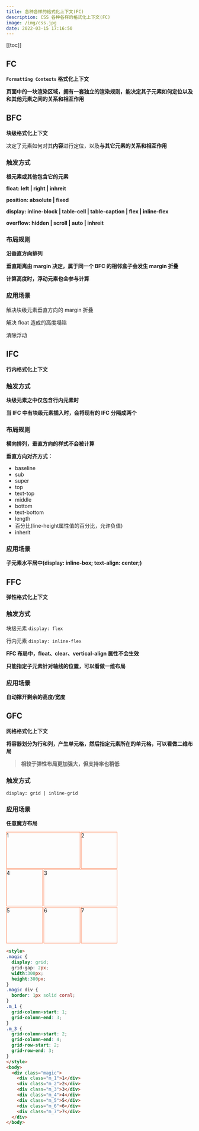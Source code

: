 ```yaml
---
title: 各种各样的格式化上下文(FC)
description: CSS 各种各样的格式化上下文(FC)
image: /img/css.jpg
date: 2022-03-15 17:16:50
---
```


[[toc]]

## FC

**`Formatting Contexts` 格式化上下文**

**页面中的一块渲染区域，拥有一套独立的渲染规则，能决定其子元素如何定位以及和其他元素之间的关系和相互作用**

## BFC

**块级格式化上下文**

决定了元素如何对其**内容**进行定位，以及**与其它元素的关系和相互作用**

### 触发方式

**根元素或其他包含它的元素**

**float: left | right | inhreit**

**position: absolute | fixed**

**display: inline-block | table-cell | table-caption | flex | inline-flex**

**overflow: hidden | scroll | auto | inhreit**

### 布局规则

**沿垂直方向排列**

**垂直距离由 margin 决定，属于同一个 BFC 的相邻盒子会发生 margin 折叠**

**计算高度时，浮动元素也会参与计算**

### 应用场景

解决块级元素垂直方向的 margin 折叠

解决 float 造成的高度塌陷

清除浮动

## IFC

**行内格式化上下文**

### 触发方式

**块级元素之中仅包含行内元素时**

**当 IFC 中有块级元素插入时，会将现有的 IFC 分隔成两个**

### 布局规则

**横向排列，垂直方向的样式不会被计算**

**垂直方向对齐方式：**
  - baseline
  - sub
  - super
  - top
  - text-top
  - middle
  - bottom
  - text-bottom
  - length
  - 百分比(line-height属性值的百分比，允许负值)
  - inherit

### 应用场景

**子元素水平居中(display: inline-box; text-align: center;)**

## FFC

**弹性格式化上下文**

### 触发方式

块级元素 `display: flex`

行内元素 `display: inline-flex`

**FFC 布局中，float、clear、vertical-align 属性不会生效**

**只能指定子元素针对轴线的位置，可以看做一维布局**

### 应用场景

**自动撑开剩余的高度/宽度**

## GFC

**网格格式化上下文**

**将容器划分为行和列，产生单元格，然后指定元素所在的单元格，可以看做二维布局**

> **相较于弹性布局更加强大，但支持率也稍低**

### 触发方式

`display: grid | inline-grid`

### 应用场景

**任意魔方布局**

<style>
.magic {
  display: grid;
  grid-gap: 2px;
  width:300px;
  height:300px;
}
.magic div {
  border: 1px solid coral;
}
.m_1 {
  grid-column-start: 1;
  grid-column-end: 3;
}
.m_3 {
  grid-column-start: 2;
  grid-column-end: 4;
  grid-row-start: 2;
  grid-row-end: 3;
}
</style>
<div class="magic">
  <div class="m_1">1</div>
  <div class="m_2">2</div>
  <div class="m_3">3</div>
  <div class="m_4">4</div>
  <div class="m_5">5</div>
  <div class="m_6">6</div>
  <div class="m_7">7</div>
</div>

```html
<style>
.magic {
  display: grid;
  grid-gap: 2px;
  width:300px;
  height:300px;
}
.magic div {
  border: 1px solid coral;
}
.m_1 {
  grid-column-start: 1;
  grid-column-end: 3;
}
.m_3 {
  grid-column-start: 2;
  grid-column-end: 4;
  grid-row-start: 2;
  grid-row-end: 3;
}
</style>
<body>
  <div class="magic">
    <div class="m_1">1</div>
    <div class="m_2">2</div>
    <div class="m_3">3</div>
    <div class="m_4">4</div>
    <div class="m_5">5</div>
    <div class="m_6">6</div>
    <div class="m_7">7</div>
  </div>
</body>
```
